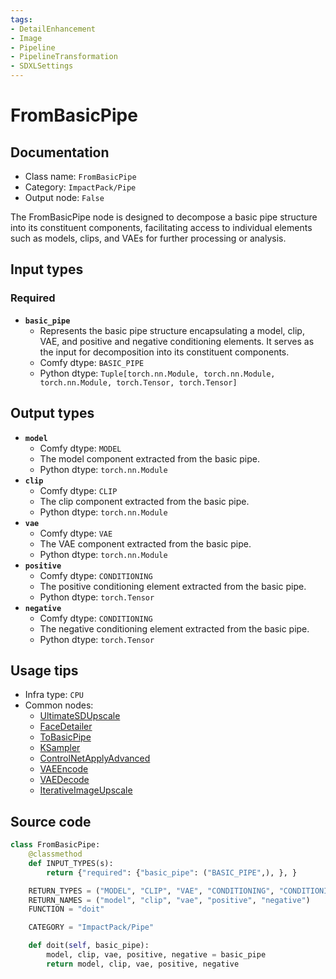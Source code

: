 ```yaml
---
tags:
- DetailEnhancement
- Image
- Pipeline
- PipelineTransformation
- SDXLSettings
---
```


# FromBasicPipe
## Documentation
- Class name: `FromBasicPipe`
- Category: `ImpactPack/Pipe`
- Output node: `False`

The FromBasicPipe node is designed to decompose a basic pipe structure into its constituent components, facilitating access to individual elements such as models, clips, and VAEs for further processing or analysis.
## Input types
### Required
- **`basic_pipe`**
    - Represents the basic pipe structure encapsulating a model, clip, VAE, and positive and negative conditioning elements. It serves as the input for decomposition into its constituent components.
    - Comfy dtype: `BASIC_PIPE`
    - Python dtype: `Tuple[torch.nn.Module, torch.nn.Module, torch.nn.Module, torch.Tensor, torch.Tensor]`
## Output types
- **`model`**
    - Comfy dtype: `MODEL`
    - The model component extracted from the basic pipe.
    - Python dtype: `torch.nn.Module`
- **`clip`**
    - Comfy dtype: `CLIP`
    - The clip component extracted from the basic pipe.
    - Python dtype: `torch.nn.Module`
- **`vae`**
    - Comfy dtype: `VAE`
    - The VAE component extracted from the basic pipe.
    - Python dtype: `torch.nn.Module`
- **`positive`**
    - Comfy dtype: `CONDITIONING`
    - The positive conditioning element extracted from the basic pipe.
    - Python dtype: `torch.Tensor`
- **`negative`**
    - Comfy dtype: `CONDITIONING`
    - The negative conditioning element extracted from the basic pipe.
    - Python dtype: `torch.Tensor`
## Usage tips
- Infra type: `CPU`
- Common nodes:
    - [UltimateSDUpscale](../../ComfyUI_UltimateSDUpscale/Nodes/UltimateSDUpscale.md)
    - [FaceDetailer](../../ComfyUI-Impact-Pack/Nodes/FaceDetailer.md)
    - [ToBasicPipe](../../ComfyUI-Impact-Pack/Nodes/ToBasicPipe.md)
    - [KSampler](../../Comfy/Nodes/KSampler.md)
    - [ControlNetApplyAdvanced](../../Comfy/Nodes/ControlNetApplyAdvanced.md)
    - [VAEEncode](../../Comfy/Nodes/VAEEncode.md)
    - [VAEDecode](../../Comfy/Nodes/VAEDecode.md)
    - [IterativeImageUpscale](../../ComfyUI-Impact-Pack/Nodes/IterativeImageUpscale.md)



## Source code
```python
class FromBasicPipe:
    @classmethod
    def INPUT_TYPES(s):
        return {"required": {"basic_pipe": ("BASIC_PIPE",), }, }

    RETURN_TYPES = ("MODEL", "CLIP", "VAE", "CONDITIONING", "CONDITIONING")
    RETURN_NAMES = ("model", "clip", "vae", "positive", "negative")
    FUNCTION = "doit"

    CATEGORY = "ImpactPack/Pipe"

    def doit(self, basic_pipe):
        model, clip, vae, positive, negative = basic_pipe
        return model, clip, vae, positive, negative

```
